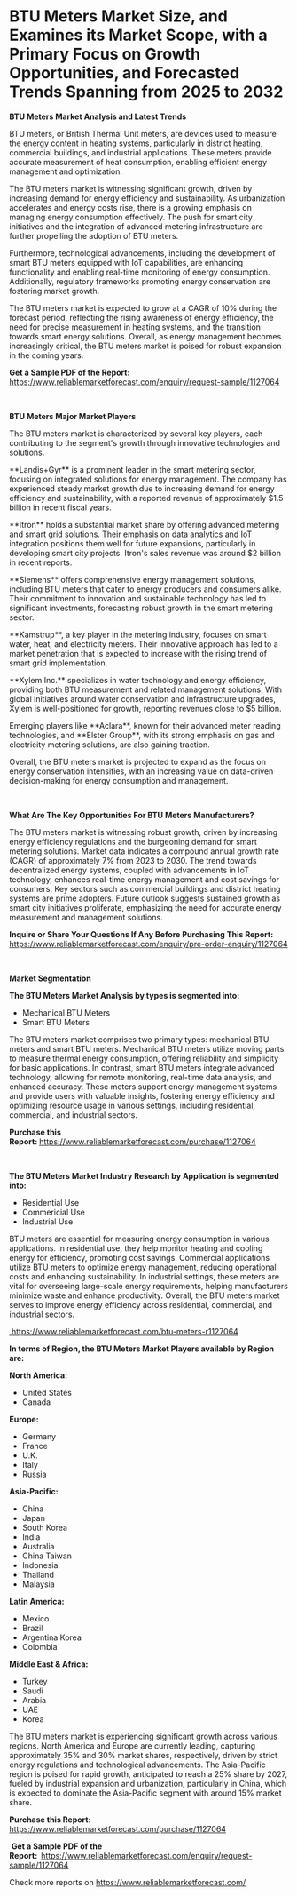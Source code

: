 <p><h1>BTU Meters Market Size, and Examines its Market Scope, with a Primary Focus on Growth Opportunities, and Forecasted Trends Spanning from 2025 to 2032</h1></p><p><strong>BTU Meters Market Analysis and Latest Trends</strong></p>
<p><p>BTU meters, or British Thermal Unit meters, are devices used to measure the energy content in heating systems, particularly in district heating, commercial buildings, and industrial applications. These meters provide accurate measurement of heat consumption, enabling efficient energy management and optimization.</p><p>The BTU meters market is witnessing significant growth, driven by increasing demand for energy efficiency and sustainability. As urbanization accelerates and energy costs rise, there is a growing emphasis on managing energy consumption effectively. The push for smart city initiatives and the integration of advanced metering infrastructure are further propelling the adoption of BTU meters.</p><p>Furthermore, technological advancements, including the development of smart BTU meters equipped with IoT capabilities, are enhancing functionality and enabling real-time monitoring of energy consumption. Additionally, regulatory frameworks promoting energy conservation are fostering market growth.</p><p>The BTU meters market is expected to grow at a CAGR of 10% during the forecast period, reflecting the rising awareness of energy efficiency, the need for precise measurement in heating systems, and the transition towards smart energy solutions. Overall, as energy management becomes increasingly critical, the BTU meters market is poised for robust expansion in the coming years.</p></p>
<p><strong>Get a Sample PDF of the Report:&nbsp;</strong> <a href="https://www.reliablemarketforecast.com/enquiry/request-sample/1127064?utm_campaign=3029&utm_medium=2&utm_source=Github&utm_content=ia&utm_term=10042025&utm_id=btu-meters">https://www.reliablemarketforecast.com/enquiry/request-sample/1127064</a></p>
<p>&nbsp;</p>
<p><strong>BTU Meters Major Market Players</strong></p>
<p><p>The BTU meters market is characterized by several key players, each contributing to the segment's growth through innovative technologies and solutions. </p><p>**Landis+Gyr** is a prominent leader in the smart metering sector, focusing on integrated solutions for energy management. The company has experienced steady market growth due to increasing demand for energy efficiency and sustainability, with a reported revenue of approximately $1.5 billion in recent fiscal years.</p><p>**Itron** holds a substantial market share by offering advanced metering and smart grid solutions. Their emphasis on data analytics and IoT integration positions them well for future expansions, particularly in developing smart city projects. Itron's sales revenue was around $2 billion in recent reports.</p><p>**Siemens** offers comprehensive energy management solutions, including BTU meters that cater to energy producers and consumers alike. Their commitment to innovation and sustainable technology has led to significant investments, forecasting robust growth in the smart metering sector.</p><p>**Kamstrup**, a key player in the metering industry, focuses on smart water, heat, and electricity meters. Their innovative approach has led to a market penetration that is expected to increase with the rising trend of smart grid implementation.</p><p>**Xylem Inc.** specializes in water technology and energy efficiency, providing both BTU measurement and related management solutions. With global initiatives around water conservation and infrastructure upgrades, Xylem is well-positioned for growth, reporting revenues close to $5 billion.</p><p>Emerging players like **Aclara**, known for their advanced meter reading technologies, and **Elster Group**, with its strong emphasis on gas and electricity metering solutions, are also gaining traction. </p><p>Overall, the BTU meters market is projected to expand as the focus on energy conservation intensifies, with an increasing value on data-driven decision-making for energy consumption and management.</p></p>
<p>&nbsp;</p>
<p><strong>What Are The Key Opportunities For BTU Meters Manufacturers?</strong></p>
<p><p>The BTU meters market is witnessing robust growth, driven by increasing energy efficiency regulations and the burgeoning demand for smart metering solutions. Market data indicates a compound annual growth rate (CAGR) of approximately 7% from 2023 to 2030. The trend towards decentralized energy systems, coupled with advancements in IoT technology, enhances real-time energy management and cost savings for consumers. Key sectors such as commercial buildings and district heating systems are prime adopters. Future outlook suggests sustained growth as smart city initiatives proliferate, emphasizing the need for accurate energy measurement and management solutions.</p></p>
<p><strong>Inquire or Share Your Questions If Any Before Purchasing This Report:</strong> <a href="https://www.reliablemarketforecast.com/enquiry/pre-order-enquiry/1127064?utm_campaign=3029&utm_medium=2&utm_source=Github&utm_content=ia&utm_term=10042025&utm_id=btu-meters">https://www.reliablemarketforecast.com/enquiry/pre-order-enquiry/1127064</a></p>
<p>&nbsp;</p>
<p><strong>Market Segmentation</strong></p>
<p><strong>The BTU Meters Market Analysis by types is segmented into:</strong></p>
<p><ul><li>Mechanical BTU Meters</li><li>Smart BTU Meters</li></ul></p>
<p><p>The BTU meters market comprises two primary types: mechanical BTU meters and smart BTU meters. Mechanical BTU meters utilize moving parts to measure thermal energy consumption, offering reliability and simplicity for basic applications. In contrast, smart BTU meters integrate advanced technology, allowing for remote monitoring, real-time data analysis, and enhanced accuracy. These meters support energy management systems and provide users with valuable insights, fostering energy efficiency and optimizing resource usage in various settings, including residential, commercial, and industrial sectors.</p></p>
<p><strong>Purchase this Report:&nbsp;</strong><a href="https://www.reliablemarketforecast.com/purchase/1127064?utm_campaign=3029&utm_medium=2&utm_source=Github&utm_content=ia&utm_term=10042025&utm_id=btu-meters">https://www.reliablemarketforecast.com/purchase/1127064</a></p>
<p>&nbsp;</p>
<p><strong>The BTU Meters Market Industry Research by Application is segmented into:</strong></p>
<p><ul><li>Residential Use</li><li>Commericial Use</li><li>Industrial Use</li></ul></p>
<p><p>BTU meters are essential for measuring energy consumption in various applications. In residential use, they help monitor heating and cooling energy for efficiency, promoting cost savings. Commercial applications utilize BTU meters to optimize energy management, reducing operational costs and enhancing sustainability. In industrial settings, these meters are vital for overseeing large-scale energy requirements, helping manufacturers minimize waste and enhance productivity. Overall, the BTU meters market serves to improve energy efficiency across residential, commercial, and industrial sectors.</p></p>
<p><a href="https://www.reliablemarketforecast.com/btu-meters-r1127064?utm_campaign=3029&utm_medium=2&utm_source=Github&utm_content=ia&utm_term=10042025&utm_id=btu-meters">&nbsp;https://www.reliablemarketforecast.com/btu-meters-r1127064</a></p>
<p><strong>In terms of Region, the BTU Meters Market Players available by Region are:</strong></p>
<p>
    <p> <strong> North America: </strong>
        <ul>
            <li>United States</li>
            <li>Canada</li>
        </ul>
        </p> 
    <p> <strong> Europe: </strong>
        <ul>
            <li>Germany</li>
            <li>France</li>
            <li>U.K.</li>
            <li>Italy</li>
            <li>Russia</li>
        </ul>
        </p> 
    <p> <strong> Asia-Pacific: </strong>
        <ul>
            <li>China</li>
            <li>Japan</li>
            <li>South Korea</li>
            <li>India</li>
            <li>Australia</li>
            <li>China Taiwan</li>
            <li>Indonesia</li>
            <li>Thailand</li>
            <li>Malaysia</li>
        </ul>
        </p> 
    <p> <strong> Latin America: </strong>
        <ul>
            <li>Mexico</li>
            <li>Brazil</li>
            <li>Argentina Korea</li>
            <li>Colombia</li>
        </ul>
        </p> 
    <p> <strong> Middle East & Africa: </strong>
        <ul>
            <li>Turkey</li>
            <li>Saudi</li>
            <li>Arabia</li>
            <li>UAE</li>
            <li>Korea</li>
        </ul>
    </p>
    </p>
<p><p>The BTU meters market is experiencing significant growth across various regions. North America and Europe are currently leading, capturing approximately 35% and 30% market shares, respectively, driven by strict energy regulations and technological advancements. The Asia-Pacific region is poised for rapid growth, anticipated to reach a 25% share by 2027, fueled by industrial expansion and urbanization, particularly in China, which is expected to dominate the Asia-Pacific segment with around 15% market share.</p></p>
<p><strong>Purchase this Report: </strong><a href="https://www.reliablemarketforecast.com/purchase/1127064?utm_campaign=3029&utm_medium=2&utm_source=Github&utm_content=ia&utm_term=10042025&utm_id=btu-meters">https://www.reliablemarketforecast.com/purchase/1127064</a></p>
<p>&nbsp;<strong>Get a Sample PDF of the Report:&nbsp;&nbsp;</strong><a href="https://www.reliablemarketforecast.com/enquiry/request-sample/1127064?utm_campaign=3029&utm_medium=2&utm_source=Github&utm_content=ia&utm_term=10042025&utm_id=btu-meters">https://www.reliablemarketforecast.com/enquiry/request-sample/1127064</a></p>
<p><strong></strong></p>
<p>Check more reports on <a href="https://www.reliablemarketforecast.com/?utm_campaign=3029&utm_medium=2&utm_source=Github&utm_content=ia&utm_term=10042025&utm_id=btu-meters">https://www.reliablemarketforecast.com/</a></p>